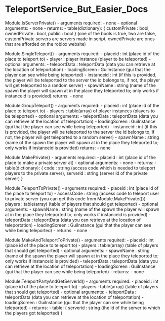# TeleportService_But_Easier_Docs


Module.IsServerPrivate()
    - arguments required:
        - none
    - optional arguments:
        - none
    - returns:
        - table(dictionary):
            {
                customPrivate : bool,
                ownedPrivate : bool, 
                public : bool 
            } (one of the bools is true, two are false, customPrivate servers are servers made in script, ownedPrivate are ones that are afforded on the roblox website)

Module.SingleTeleport()
    - arguments required:
        - placeid : int (place id of the place to teleport to)
        - player : player instance (player to be teleported)
    - optional arguments:
        - teleportData : teleportData (data you can retrieve at the location of teleportation)
        - loadingScreen : GuiInstance (gui that the player can see while being teleported)
        - instanceid : int (if this is provided, the player will be teleported to the server the id belongs to, if not, the player will get teleported to a random server)
        - spawnName : string (name of the spawn the player will spawn at in the place they teleported to; only works if instanceid is provided)
    returns:
        - none

Module.GroupTeleport()
    - arguments required:
        - placeid : int (place id of the place to teleport to)
        - players : table(array) of player instances (players to be teleported)
    - optional arguments:
        - teleportData : teleportData (data you can retrieve at the location of teleportation)
        - loadingScreen : GuiInstance (gui that the player can see while being teleported)
        - instanceid : int (if this is provided, the player will be teleported to the server the id belongs to, if not, the player will get teleported to a random server)
        - spawnName : string (name of the spawn the player will spawn at in the place they teleported to; only works if instanceid is provided)
    returns:
        - none

Module.MakePrivate()
    - arguments required:
        - placeid : int (place id of the place to make a private server at)
    - optional arguments:
        - none
    - returns:
        - table(dictionary):
            {
                code : string (access code which is needed to teleport players to the private server),
                serverid : string (server id of the private server)
            }

Module.TeleportToPrivate()
    - arguments required:
        - placeid : int (place id of the place to teleport to)
        - accessCode : string (access code to teleport user to private server (you can get this code from Module.MakePrivate()))
        - players : table(array) (table of players that should get teleported)
    - optional arguments:
        - spawnName : string (name of the spawn the player will spawn at in the place they teleported to; only works if instanceid is provided)
        - teleportData : teleportData (data you can retrieve at the location of teleportation)
        - loadingScreen : GuiInstance (gui that the player can see while being teleported)
    - returns:
        - none

Module.MakeAndTeleportToPrivate()
    - arguments required:
        - placeid : int (place id of the place to teleport to)
        - players : table(array) (table of players that should get teleported)
    - optional arguments:
        - spawnName : string (name of the spawn the player will spawn at in the place they teleported to; only works if instanceid is provided)
        - teleportData : teleportData (data you can retrieve at the location of teleportation)
        - loadingScreen : GuiInstance (gui that the player can see while being teleported)
    - returns:
        - none

Module.TeleportPartyAndGetServerId()
    - arguments required:
        - placeid : int (place id of the place to teleport to)
        - players : table(array) (table of players that should get teleported)
    - optional arguments:
        - teleportData : teleportData (data you can retrieve at the location of teleportation)
        - loadingScreen : GuiInstance (gui that the player can see while being teleported)
    - returns:
        - table:
            {
                serverid : string (the id of the server to which the players got teleported)
            }
